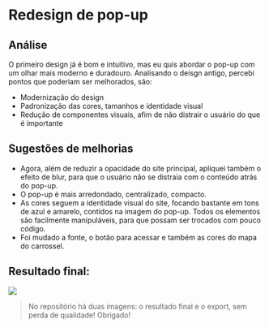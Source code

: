 # Redesign de pop-up

## Análise
O primeiro design já é bom e intuitivo, mas eu quis abordar o pop-up com um olhar mais moderno e duradouro. Analisando o deisgn antigo, percebi pontos que poderiam ser melhorados, são:
- Modernização do design
- Padronização das cores, tamanhos e identidade visual
- Redução de componentes visuais, afim de não distrair o usuário do que é importante

## Sugestões de melhorias

- Agora, além de reduzir a opacidade do site principal, apliquei também o efeito de blur, para que o usuário não se distraia com o conteúdo atrás do pop-up.
- O pop-up é mais arredondado, centralizado, compacto.
- As cores seguem a identidade visual do site, focando bastante em tons de azul e amarelo, contidos na imagem do pop-up. Todos os elementos são facilmente manipuláveis, para que possam ser trocados com pouco código.
- Foi mudado a fonte, o botão para acessar e também as cores do mapa do carrossel.

## Resultado final:

![](https://github.com/insiwd/Processo-Seletivo/blob/main/exercicio%201%20-%20pop-up/resultado.png)

> No repositório há duas imagens: o resultado final e o export, sem perda de qualidade!
> Obrigado!
